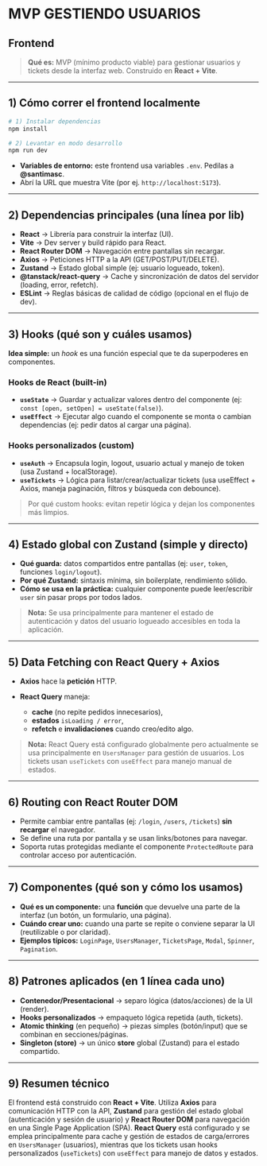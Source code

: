 # MVP GESTIENDO USUARIOS

## Frontend

> **Qué es:** MVP (mínimo producto viable) para gestionar usuarios y tickets desde la interfaz web. Construido en **React + Vite**.

---

## 1) Cómo correr el frontend localmente

```bash
# 1) Instalar dependencias
npm install

# 2) Levantar en modo desarrollo
npm run dev
```

* **Variables de entorno:** este frontend usa variables `.env`. Pedilas a **@santimasc**.
* Abrí la URL que muestra Vite (por ej. `http://localhost:5173`).

---

## 2) Dependencias principales (una línea por lib)

* **React** → Librería para construir la interfaz (UI).
* **Vite** → Dev server y build rápido para React.
* **React Router DOM** → Navegación entre pantallas sin recargar.
* **Axios** → Peticiones HTTP a la API (GET/POST/PUT/DELETE).
* **Zustand** → Estado global simple (ej: usuario logueado, token).
* **@tanstack/react-query** → Cache y sincronización de datos del servidor (loading, error, refetch).
* **ESLint** → Reglas básicas de calidad de código (opcional en el flujo de dev).

---

## 3) Hooks (qué son y cuáles usamos)

**Idea simple:** un *hook* es una función especial que te da superpoderes en componentes.

### Hooks de React (built-in)

* **`useState`** → Guardar y actualizar valores dentro del componente (ej: `const [open, setOpen] = useState(false)`).
* **`useEffect`** → Ejecutar algo cuando el componente se monta o cambian dependencias (ej: pedir datos al cargar una página).

### Hooks personalizados (custom)

* **`useAuth`** → Encapsula login, logout, usuario actual y manejo de token (usa Zustand + localStorage).
* **`useTickets`** → Lógica para listar/crear/actualizar tickets (usa useEffect + Axios, maneja paginación, filtros y búsqueda con debounce).

> Por qué custom hooks: evitan repetir lógica y dejan los componentes más limpios.

---

## 4) Estado global con Zustand (simple y directo)

* **Qué guarda:** datos compartidos entre pantallas (ej: `user`, `token`, funciones `login/logout`).
* **Por qué Zustand:** sintaxis mínima, sin boilerplate, rendimiento sólido.
* **Cómo se usa en la práctica:** cualquier componente puede leer/escribir `user` sin pasar props por todos lados.

> **Nota:** Se usa principalmente para mantener el estado de autenticación y datos del usuario logueado accesibles en toda la aplicación.

---

## 5) Data Fetching con React Query + Axios

* **Axios** hace la **petición** HTTP.
* **React Query** maneja:

  * **cache** (no repite pedidos innecesarios),
  * **estados** `isLoading / error`,
  * **refetch** e **invalidaciones** cuando creo/edito algo.

> **Nota:** React Query está configurado globalmente pero actualmente se usa principalmente en `UsersManager` para gestión de usuarios. Los tickets usan `useTickets` con `useEffect` para manejo manual de estados.

---

## 6) Routing con React Router DOM

* Permite cambiar entre pantallas (ej: `/login`, `/users`, `/tickets`) **sin recargar** el navegador.
* Se define una ruta por pantalla y se usan links/botones para navegar.
* Soporta rutas protegidas mediante el componente `ProtectedRoute` para controlar acceso por autenticación.

---

## 7) Componentes (qué son y cómo los usamos)

* **Qué es un componente:** una **función** que devuelve una parte de la interfaz (un botón, un formulario, una página).
* **Cuándo crear uno:** cuando una parte se repite o conviene separar la UI (reutilizable o por claridad).
* **Ejemplos típicos:** `LoginPage`, `UsersManager`, `TicketsPage`, `Modal`, `Spinner`, `Pagination`.

---

## 8) Patrones aplicados (en 1 línea cada uno)

* **Contenedor/Presentacional** → separo lógica (datos/acciones) de la UI (render).
* **Hooks personalizados** → empaqueto lógica repetida (auth, tickets).
* **Atomic thinking** (en pequeño) → piezas simples (botón/input) que se combinan en secciones/páginas.
* **Singleton (store)** → un único **store** global (Zustand) para el estado compartido.

---

## 9) Resumen técnico

El frontend está construido con **React + Vite**. Utiliza **Axios** para comunicación HTTP con la API, **Zustand** para gestión del estado global (autenticación y sesión de usuario) y **React Router DOM** para navegación en una Single Page Application (SPA). **React Query** está configurado y se emplea principalmente para cache y gestión de estados de carga/errores en `UsersManager` (usuarios), mientras que los tickets usan hooks personalizados (`useTickets`) con `useEffect` para manejo de datos y estados.
